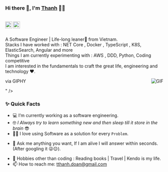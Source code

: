 ﻿### Hi there 👋, I'm [Thanh](https://github.com/thanh-doan-cko) 👨‍💻

<br/>

<a href="https://www.linkedin.com/in/thanh-doan-0a922b31/">
  <img align="left" alt="Thanh Doan's Linkedin" width="22px" src="https://cdn.jsdelivr.net/npm/simple-icons@v3/icons/linkedin.svg" />
</a>

<a href="mailto:tthanh.doan@gmail.com">
  <img align="left" alt="Thanh Doan's Email" width="22px" src="https://cdn.jsdelivr.net/npm/simple-icons@v3/icons/gmail.svg" />
</a>


<br />

<br/>

<p>
A Software Engineer | Life-long leaner🚀 from Vietnam. 
<br/>
Stacks I have worked with : NET Core , Docker , TypeScript , K8S, ElasticSearch, Angular and more
<br/>  
Things I am currently experimenting with : AWS , DDD, Python, Coding competitive
<br/>
I am interested in the fundamentals to craft the great life, engineering and technology ❤️.
</p>


<img align="right" alt="GIF" src="https://giphy.com/gifs/codeit-official-coding-helloworld-codeit-h408T6Y5GfmXBKW62l">via GIPHY</a></p>" />
  
### ✨ Quick Facts

- 💻 I’m currently working as a software engineering.
- :nerd_face: *I Always try to learn something new and then sleep till it store in the brain* 😎
- :technologist: I love using Software as a solution for every `Problem`.
<!--- 🤔 I’m always looking for help for my future projects and/or my coding problems.-->
- 💬 Ask me anything you want, If I am alive I will answer within seconds. (After googling it 😜😌).
<!--- ⚡️ Fun-Fact: I sgo to sleep at 7pm -->
- 🎿 Hobbies other than coding : Reading books | Travel | Kendo is my life.
- 📫 How to reach me: tthanh.doan@gmail.com
